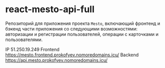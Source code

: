 # react-mesto-api-full
Репозиторий для приложения проекта `Mesto`, включающий фронтенд и бэкенд части приложения со следующими возможностями: авторизации и регистрации пользователей, операции с карточками и пользователями. 

IP 51.250.19.249
Frontend https://mesto.frontend.prokofyev.nomoredomains.icu/
Backend https://api.mesto.prokofyev.nomoredomains.icu/
 
